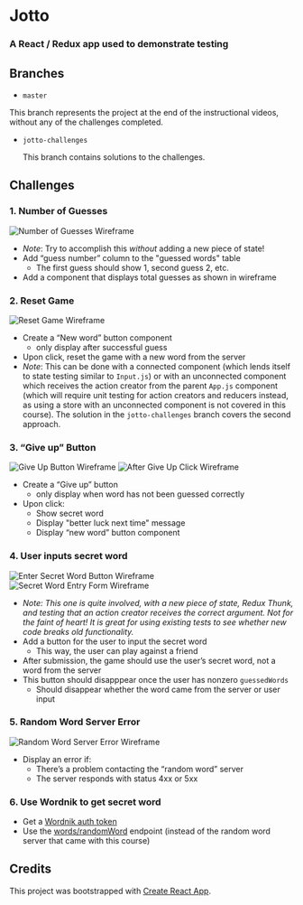 # Jotto
### A React / Redux app used to demonstrate testing

## Branches

*  `master`

  This branch represents the project at the end of the instructional videos, without any of the challenges completed.

* `jotto-challenges`

  This branch contains solutions to the challenges.

## Challenges

### 1. Number of Guesses
  ![Number of Guesses Wireframe](https://github.com/flyrightsister/udemy-react-testing-projects/blob/jotto-challenges/jotto/readme-images/number-of-guesses_wireframe.png)

  * _Note_: Try to accomplish this _without_ adding a new piece of state!
  * Add “guess number” column to the "guessed words" table
    * The first guess should show 1, second guess 2, etc.
  * Add a component that displays total guesses as shown in wireframe

### 2. Reset Game
  ![Reset Game Wireframe](https://github.com/flyrightsister/udemy-react-testing-projects/blob/jotto-challenges/jotto/readme-images/new-game_wireframe.png)
  * Create a “New word” button component
    * only display after successful guess
  * Upon click, reset the game with a new word from the server
  * _Note_: This can be done with a connected component (which lends itself to state testing similar to `Input.js`) or with an unconnected component which receives the action creator from the parent `App.js` component (which will require unit testing for action creators and reducers instead, as using a store with an unconnected component is not covered in this course). The solution in the `jotto-challenges` branch covers the second approach.

### 3. “Give up” Button
  ![Give Up Button Wireframe](https://github.com/flyrightsister/udemy-react-testing-projects/blob/jotto-challenges/jotto/readme-images/give-up-button_wireframe.png)
  ![After Give Up Click Wireframe](https://github.com/flyrightsister/udemy-react-testing-projects/blob/jotto-challenges/jotto/readme-images/after-give-up_wireframe.png)  
  
  * Create a “Give up” button
    * only display when word has not been guessed correctly
  * Upon click:
    * Show secret word
    * Display "better luck next time" message
    * Display “new word” button component

### 4. User inputs secret word
  ![Enter Secret Word Button Wireframe](https://github.com/flyrightsister/udemy-react-testing-projects/blob/jotto-challenges/jotto/readme-images/enter-secret-word_wireframe.png)  
  ![Secret Word Entry Form Wireframe](https://github.com/flyrightsister/udemy-react-testing-projects/blob/jotto-challenges/jotto/readme-images/secret-word-entry-form_wireframe.png)  

  * _Note: This one is quite involved, with a new piece of state, Redux Thunk, and testing that an action creator receives the correct argument. Not for the faint of heart! It is great for using existing tests to see whether new code breaks old functionality._
  * Add a button for the user to input the secret word
    * This way, the user can play against a friend
  * After submission, the game should use the user’s secret word, not a word from the server
  * This button should disapppear once the user has nonzero `guessedWords`
    * Should disappear whether the word came from the server or user input

### 5. Random Word Server Error
  ![Random Word Server Error Wireframe](https://github.com/flyrightsister/udemy-react-testing-projects/blob/jotto-challenges/jotto/readme-images/random-word-server-error_wireframe.png) 

  * Display an error if:
    * There’s a problem contacting the “random word” server
    * The server responds with status 4xx or 5xx

### 6. Use Wordnik to get secret word
  * Get a [Wordnik auth token](http://developer.wordnik.com/)
  * Use the [words/randomWord](http://developer.wordnik.com/docs.html) endpoint (instead of the random word server that came with this course)
 
## Credits
This project was bootstrapped with [Create React App](https://github.com/facebookincubator/create-react-app).
